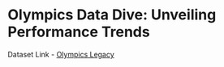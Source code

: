 # Olympics Data Dive: Unveiling Performance Trends

Dataset Link - <a href="https://www.kaggle.com/datasets/krishd123/olympics-legacy-1896-2020" target="_blank">Olympics Legacy</a>

